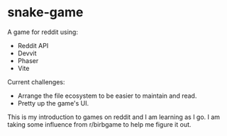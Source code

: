 # snake-game

A game for reddit using:
- Reddit API
- Devvit
- Phaser
- Vite

Current challenges:
- Arrange the file ecosystem to be easier to maintain and read.
- Pretty up the game's UI.

This is my introduction to games on reddit and I am learning as I go. 
I am taking some influence from r/birbgame to help me figure it out.
